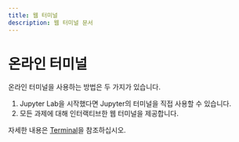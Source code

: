 ```yaml
---
title: 웹 터미널
description: 웹 터미널 문서
---
```


# 온라인 터미널

온라인 터미널을 사용하는 방법은 두 가지가 있습니다.

1. Jupyter Lab을 시작했다면 Jupyter의 터미널을 직접 사용할 수 있습니다.
2. 모든 과제에 대해 인터랙티브한 웹 터미널을 제공합니다.

자세한 내용은 [Terminal](../quick-start/interactive#terminal)을 참조하십시오.